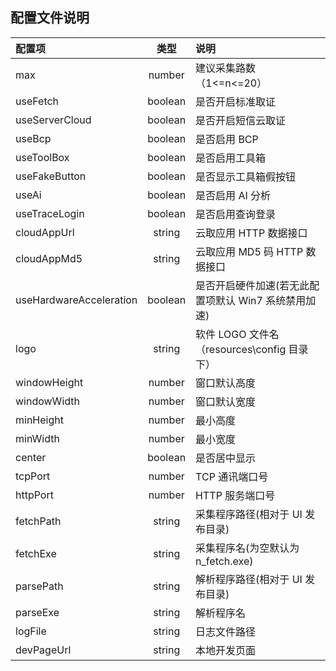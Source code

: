 ## 配置文件说明

| 配置项                  |  类型   | 说明                                                 |
| :---------------------- | :-----: | :--------------------------------------------------- |
| max                     | number  | 建议采集路数（1<=n<=20）                             |
| useFetch                | boolean | 是否开启标准取证                                     |
| useServerCloud          | boolean | 是否开启短信云取证                                   |
| useBcp                  | boolean | 是否启用 BCP                                         |
| useToolBox              | boolean | 是否启用工具箱                                       |
| useFakeButton           | boolean | 是否显示工具箱假按钮                                 |
| useAi                   | boolean | 是否启用 AI 分析                                     |
| useTraceLogin           | boolean | 是否启用查询登录                                     |
| cloudAppUrl             | string  | 云取应用 HTTP 数据接口                               |
| cloudAppMd5             | string  | 云取应用 MD5 码 HTTP 数据接口                        |
| useHardwareAcceleration | boolean | 是否开启硬件加速(若无此配置项默认 Win7 系统禁用加速) |
| logo                    | string  | 软件 LOGO 文件名（resources\config 目录下）          |
| windowHeight            | number  | 窗口默认高度                                         |
| windowWidth             | number  | 窗口默认宽度                                         |
| minHeight               | number  | 最小高度                                             |
| minWidth                | number  | 最小宽度                                             |
| center                  | boolean | 是否居中显示                                         |
| tcpPort                 | number  | TCP 通讯端口号                                       |
| httpPort                | number  | HTTP 服务端口号                                      |
| fetchPath               | string  | 采集程序路径(相对于 UI 发布目录)                     |
| fetchExe                | string  | 采集程序名(为空默认为 n_fetch.exe)                   |
| parsePath               | string  | 解析程序路径(相对于 UI 发布目录)                     |
| parseExe                | string  | 解析程序名                                           |
| logFile                 | string  | 日志文件路径                                         |
| devPageUrl              | string  | 本地开发页面                                         |
